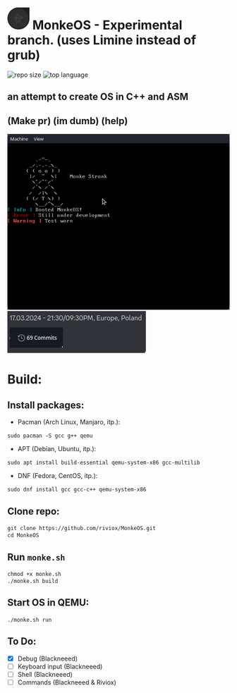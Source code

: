 # <img src="art/monkeos.png" alt="drawing" width="50"/> MonkeOS - Experimental branch. (uses Limine instead of grub)
![repo size](https://img.shields.io/github/repo-size/riviox/MonkeOS)
![top language](https://img.shields.io/github/languages/top/riviox/MonkeOS)
## an attempt to create OS in C++ and ASM 
## (Make pr) (im dumb) (help)

![Alt text](art/ss.png)
![Alt text](art/69.png)

# Build:
## Install packages:
* Pacman (Arch Linux, Manjaro, itp.):
```
sudo pacman -S gcc g++ qemu
```
* APT (Debian, Ubuntu, itp.):
```
sudo apt install build-essential qemu-system-x86 gcc-multilib
```
* DNF (Fedora, CentOS, itp.):
```
sudo dnf install gcc gcc-c++ qemu-system-x86
```
## Clone repo:
```
git clone https://github.com/riviox/MonkeOS.git
cd MonkeOS
```
## Run `monke.sh`
```
chmod +x monke.sh
./monke.sh build
```
## Start OS in QEMU:
```
./monke.sh run
```

## To Do:
- [x] Debug (Blackneeed)
- [ ] Keyboard input (Blackneeed)
- [ ] Shell (Blackneeed)
- [ ] Commands (Blackneeed & Riviox)
